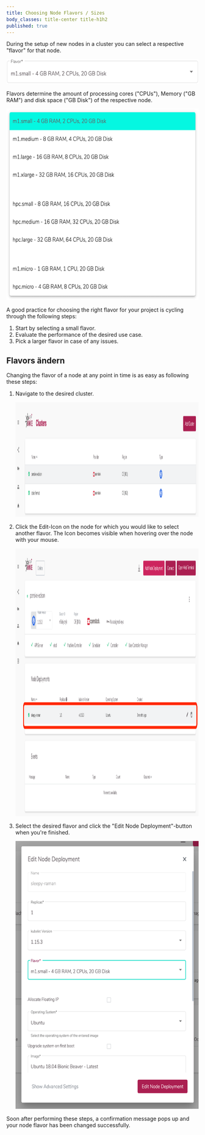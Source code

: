 ```yaml
---
title: Choosing Node Flavors / Sizes
body_classes: title-center title-h1h2
published: true
---
```


During the setup of new nodes in a cluster you can select a respective "flavor" for that node.

<img src="flavor-select.png" width="600" height="65"/>
	
Flavors determine the amount of processing cores ("CPUs"), Memory ("GB RAM") and disk space ("GB Disk") of the respective node.

<img src="flavors.png" width="600" height="500"/>

A good practice for choosing the right flavor for your project is cycling through the following steps:
1. Start by selecting a small flavor.
2. Evaluate the performance of the desired use case.
3. Pick a larger flavor in case of any issues.
 
## Flavors ändern

Changing the flavor of a node at any point in time is as easy as following these steps:

1. Navigate to the desired cluster.

    <img src="clusters.png" width="1500" height="300"/>

2. Click the Edit-Icon on the node for which you would like to select another flavor. The Icon becomes visible when hovering over the node with your mouse.

    <img src="node-selection.png" width="1500" height="700"/>

3. Select the desired flavor and click the "Edit Node Deployment"-button when you're finished.

    <img src="edit-node.png" width="600" height="700"/>

Soon after performing these steps, a confirmation message pops up and your node flavor has been changed successfully.